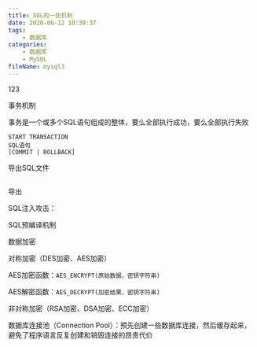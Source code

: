 ```yaml
---
title: SQL的一些机制
date: 2020-06-12 10:39:37
tags:
	- 数据库
categories:
	- 数据库
	- MySQL
fileName: mysql3
---
```


123

事务机制

事务是一个或多个SQL语句组成的整体，要么全部执行成功，要么全部执行失败

```
START TRANSACTION
SQL语句
[COMMIT | ROLLBACK]
```





导出SQL文件

```

```



导出



SQL注入攻击：



SQL预编译机制









数据加密

对称加密（DES加密、AES加密）



AES加密函数：`AES_ENCRYPT(原始数据，密钥字符串)`

AES解密函数：`AES_DECRYPT(加密结果，密钥字符串)`



非对称加密（RSA加密、DSA加密、ECC加密）





数据库连接池（Connection Pool）：预先创建一些数据库连接，然后缓存起来，避免了程序语言反复创建和销毁连接的昂贵代价

